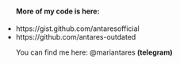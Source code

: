 <ul>
  <h4>More of my code is here:</h4>
  <li>https://gist.github.com/antaresofficial</li>
  <li>https://github.com/antares-outdated</li>
 </ul>
 <ul>
  You can find me here: @mariantares <span><b>(telegram)</b></span>
</ul>
